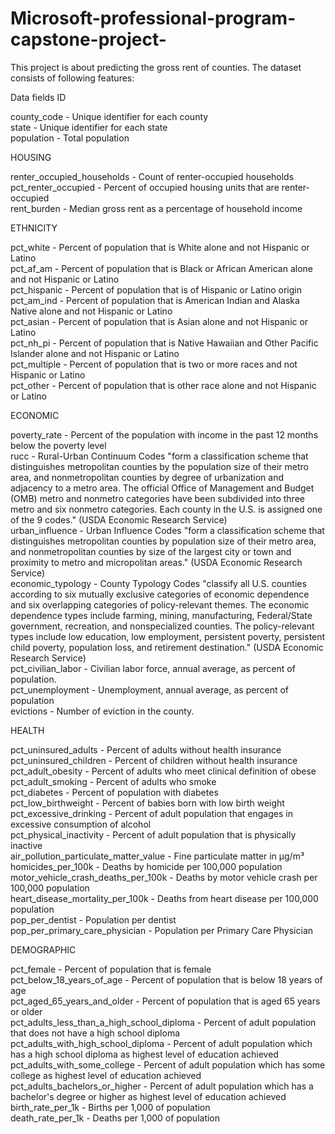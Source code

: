 # Microsoft-professional-program-capstone-project-

This project is about predicting the gross rent of counties. The dataset consists of following features:

Data fields
ID

county_code - Unique identifier for each county<br>
state - Unique identifier for each state<br>
population - Total population<br>

HOUSING

renter_occupied_households - Count of renter-occupied households<br>
pct_renter_occupied - Percent of occupied housing units that are renter-occupied<br>
rent_burden - Median gross rent as a percentage of household income<br>

ETHNICITY

pct_white - Percent of population that is White alone and not Hispanic or Latino<br>
pct_af_am - Percent of population that is Black or African American alone and not Hispanic or Latino<br>
pct_hispanic - Percent of population that is of Hispanic or Latino origin<br>
pct_am_ind - Percent of population that is American Indian and Alaska Native alone and not Hispanic or Latino<br>
pct_asian - Percent of population that is Asian alone and not Hispanic or Latino<br>
pct_nh_pi - Percent of population that is Native Hawaiian and Other Pacific Islander alone and not Hispanic or Latino<br>
pct_multiple - Percent of population that is two or more races and not Hispanic or Latino<br>
pct_other - Percent of population that is other race alone and not Hispanic or Latino<br>

ECONOMIC

poverty_rate - Percent of the population with income in the past 12 months below the poverty level<br>
rucc - Rural-Urban Continuum Codes "form a classification scheme that distinguishes metropolitan counties by the population size of their metro area, and nonmetropolitan counties by degree of urbanization and adjacency to a metro area. The official Office of Management and Budget (OMB) metro and nonmetro categories have been subdivided into three metro and six nonmetro categories. Each county in the U.S. is assigned one of the 9 codes." (USDA Economic Research Service)<br>
urban_influence - Urban Influence Codes "form a classification scheme that distinguishes metropolitan counties by population size of their metro area, and nonmetropolitan counties by size of the largest city or town and proximity to metro and micropolitan areas." (USDA Economic Research Service)<br>
economic_typology - County Typology Codes "classify all U.S. counties according to six mutually exclusive categories of economic dependence and six overlapping categories of policy-relevant themes. The economic dependence types include farming, mining, manufacturing, Federal/State government, recreation, and nonspecialized counties. The policy-relevant types include low education, low employment, persistent poverty, persistent child poverty, population loss, and retirement destination." (USDA Economic Research Service)<br>
pct_civilian_labor - Civilian labor force, annual average, as percent of population.<br>
pct_unemployment - Unemployment, annual average, as percent of population<br>
evictions - Number of eviction in the county.<br>

HEALTH

pct_uninsured_adults - Percent of adults without health insurance<br>
pct_uninsured_children - Percent of children without health insurance<br>
pct_adult_obesity - Percent of adults who meet clinical definition of obese<br>
pct_adult_smoking - Percent of adults who smoke<br>
pct_diabetes - Percent of population with diabetes<br>
pct_low_birthweight - Percent of babies born with low birth weight<br>
pct_excessive_drinking - Percent of adult population that engages in excessive consumption of alcohol<br>
pct_physical_inactivity - Percent of adult population that is physically inactive<br>
air_pollution_particulate_matter_value - Fine particulate matter in µg/m³<br>
homicides_per_100k - Deaths by homicide per 100,000 population<br>
motor_vehicle_crash_deaths_per_100k - Deaths by motor vehicle crash per 100,000 population<br>
heart_disease_mortality_per_100k - Deaths from heart disease per 100,000 population<br>
pop_per_dentist - Population per dentist<br>
pop_per_primary_care_physician - Population per Primary Care Physician<br>

DEMOGRAPHIC

pct_female - Percent of population that is female <br>
pct_below_18_years_of_age - Percent of population that is below 18 years of age<br>
pct_aged_65_years_and_older - Percent of population that is aged 65 years or older<br>
pct_adults_less_than_a_high_school_diploma - Percent of adult population that does not have a high school diploma<br>
pct_adults_with_high_school_diploma - Percent of adult population which has a high school diploma as highest level of education achieved<br>
pct_adults_with_some_college - Percent of adult population which has some college as highest level of education achieved<br>
pct_adults_bachelors_or_higher - Percent of adult population which has a bachelor's degree or higher as highest level of education achieved<br>
birth_rate_per_1k - Births per 1,000 of population<br>
death_rate_per_1k - Deaths per 1,000 of population
